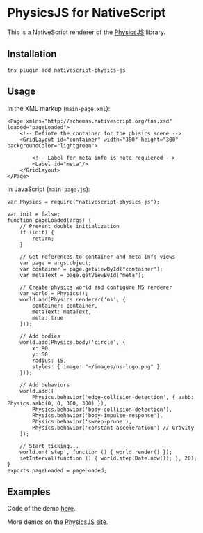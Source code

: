 # PhysicsJS for NativeScript
This is a NativeScript renderer of the [PhysicsJS](http://wellcaffeinated.net/PhysicsJS) library.


## Installation
```
tns plugin add nativescript-physics-js
```

## Usage
In the XML markup (`main-page.xml`):
```
<Page xmlns="http://schemas.nativescript.org/tns.xsd" loaded="pageLoaded">
    <!-- Definte the container for the phisics scene -->
    <GridLayout id="container" width="300" height="300" backgroundColor="lightgreen">
    
        <!-- Label for meta info is note requiered -->
        <Label id="meta"/>
    </GridLayout>
</Page>
```

In JavaScript (`main-page.js`): 
```
var Physics = require("nativescript-physics-js");

var init = false;
function pageLoaded(args) {
    // Prevent double initialization
    if (init) {
        return;
    }
    
    // Get references to container and meta-info views
    var page = args.object;
    var container = page.getViewById("container");
    var metaText = page.getViewById("meta");
    
    // Create physics world and configure NS renderer
    var world = Physics();
    world.add(Physics.renderer('ns', {
        container: container,
        metaText: metaText,
        meta: true
    }));
    
    // Add bodies
    world.add(Physics.body('circle', {
        x: 80,
        y: 50,
        radius: 15,
        styles: { image: "~/images/ns-logo.png" }
    }));

    // Add behaviors
    world.add([
        Physics.behavior('edge-collision-detection', { aabb: Physics.aabb(0, 0, 300, 300) }),
        Physics.behavior('body-collision-detection'),
        Physics.behavior('body-impulse-response'),
        Physics.behavior('sweep-prune'),
        Physics.behavior('constant-acceleration') // Gravity
    ]);

    // Start ticking...
    world.on('step', function () { world.render() });
    setInterval(function () { world.step(Date.now()); }, 20);
}
exports.pageLoaded = pageLoaded;
```

## Examples
Code of the demo [here](https://github.com/vakrilov/nativescript-physics-js/tree/master/demo).

More demos on the [PhysicsJS site](http://wellcaffeinated.net/PhysicsJS/examples/).